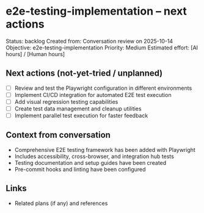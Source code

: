 # e2e-testing-implementation – next actions

Status: backlog
Created from: Conversation review on 2025-10-14
Objective: e2e-testing-implementation
Priority: Medium
Estimated effort: [AI hours] / [Human hours]

## Next actions (not-yet-tried / unplanned)
- [ ] Review and test the Playwright configuration in different environments
- [ ] Implement CI/CD integration for automated E2E test execution
- [ ] Add visual regression testing capabilities
- [ ] Create test data management and cleanup utilities
- [ ] Implement parallel test execution for faster feedback

## Context from conversation
- Comprehensive E2E testing framework has been added with Playwright
- Includes accessibility, cross-browser, and integration hub tests
- Testing documentation and setup guides have been created
- Pre-commit hooks and linting have been configured

## Links
- Related plans (if any) and references
